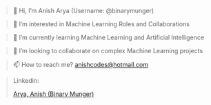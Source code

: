 > 👋 Hi, I’m Anish Arya (Username: @binarymunger)

> 👀 I’m interested in Machine Learning Roles and Collaborations

> 🌱 I’m currently learning Machine Learning and Artificial Intelligence

> 💞️ I’m looking to collaborate on complex Machine Learning projects

> 📫 How to reach me? anishcodes@hotmail.com
 
> Linkedin: <div class="badge-base LI-profile-badge" data-locale="en_US" data-size="medium" data-theme="light" data-type="VERTICAL" data-vanity="binarymunger" data-version="v1"><a class="badge-base__link LI-simple-link" href="https://in.linkedin.com/in/binarymunger?trk=profile-badge">Arya, Anish (Binary Munger)</a></div>
              
<!---
binarymunger/binarymunger is a ✨ special ✨ repository because its `README.md` (this file) appears on your GitHub profile.
You can click the Preview link to take a look at your changes.
--->
